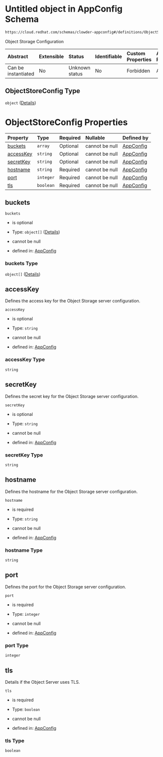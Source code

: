 # Untitled object in AppConfig Schema

```txt
https://cloud.redhat.com/schemas/clowder-appconfig#/definitions/ObjectStoreConfig
```

Object Storage Configuration

| Abstract            | Extensible | Status         | Identifiable | Custom Properties | Additional Properties | Access Restrictions | Defined In                                                   |
| :------------------ | :--------- | :------------- | :----------- | :---------------- | :-------------------- | :------------------ | :----------------------------------------------------------- |
| Can be instantiated | No         | Unknown status | No           | Forbidden         | Allowed               | none                | [schema.json*](../../out/schema.json "open original schema") |

## ObjectStoreConfig Type

`object` ([Details](schema-definitions-objectstoreconfig.md))

# ObjectStoreConfig Properties

| Property                | Type      | Required | Nullable       | Defined by                                                                                                                                                                         |
| :---------------------- | :-------- | :------- | :------------- | :--------------------------------------------------------------------------------------------------------------------------------------------------------------------------------- |
| [buckets](#buckets)     | `array`   | Optional | cannot be null | [AppConfig](schema-definitions-objectstoreconfig-properties-buckets.md "https://cloud.redhat.com/schemas/clowder-appconfig#/definitions/ObjectStoreConfig/properties/buckets")     |
| [accessKey](#accesskey) | `string`  | Optional | cannot be null | [AppConfig](schema-definitions-objectstoreconfig-properties-accesskey.md "https://cloud.redhat.com/schemas/clowder-appconfig#/definitions/ObjectStoreConfig/properties/accessKey") |
| [secretKey](#secretkey) | `string`  | Optional | cannot be null | [AppConfig](schema-definitions-objectstoreconfig-properties-secretkey.md "https://cloud.redhat.com/schemas/clowder-appconfig#/definitions/ObjectStoreConfig/properties/secretKey") |
| [hostname](#hostname)   | `string`  | Required | cannot be null | [AppConfig](schema-definitions-objectstoreconfig-properties-hostname.md "https://cloud.redhat.com/schemas/clowder-appconfig#/definitions/ObjectStoreConfig/properties/hostname")   |
| [port](#port)           | `integer` | Required | cannot be null | [AppConfig](schema-definitions-objectstoreconfig-properties-port.md "https://cloud.redhat.com/schemas/clowder-appconfig#/definitions/ObjectStoreConfig/properties/port")           |
| [tls](#tls)             | `boolean` | Required | cannot be null | [AppConfig](schema-definitions-objectstoreconfig-properties-tls.md "https://cloud.redhat.com/schemas/clowder-appconfig#/definitions/ObjectStoreConfig/properties/tls")             |

## buckets



`buckets`

*   is optional

*   Type: `object[]` ([Details](schema-definitions-objectstorebucket.md))

*   cannot be null

*   defined in: [AppConfig](schema-definitions-objectstoreconfig-properties-buckets.md "https://cloud.redhat.com/schemas/clowder-appconfig#/definitions/ObjectStoreConfig/properties/buckets")

### buckets Type

`object[]` ([Details](schema-definitions-objectstorebucket.md))

## accessKey

Defines the access key for the Object Storage server configuration.

`accessKey`

*   is optional

*   Type: `string`

*   cannot be null

*   defined in: [AppConfig](schema-definitions-objectstoreconfig-properties-accesskey.md "https://cloud.redhat.com/schemas/clowder-appconfig#/definitions/ObjectStoreConfig/properties/accessKey")

### accessKey Type

`string`

## secretKey

Defines the secret key for the Object Storage server configuration.

`secretKey`

*   is optional

*   Type: `string`

*   cannot be null

*   defined in: [AppConfig](schema-definitions-objectstoreconfig-properties-secretkey.md "https://cloud.redhat.com/schemas/clowder-appconfig#/definitions/ObjectStoreConfig/properties/secretKey")

### secretKey Type

`string`

## hostname

Defines the hostname for the Object Storage server configuration.

`hostname`

*   is required

*   Type: `string`

*   cannot be null

*   defined in: [AppConfig](schema-definitions-objectstoreconfig-properties-hostname.md "https://cloud.redhat.com/schemas/clowder-appconfig#/definitions/ObjectStoreConfig/properties/hostname")

### hostname Type

`string`

## port

Defines the port for the Object Storage server configuration.

`port`

*   is required

*   Type: `integer`

*   cannot be null

*   defined in: [AppConfig](schema-definitions-objectstoreconfig-properties-port.md "https://cloud.redhat.com/schemas/clowder-appconfig#/definitions/ObjectStoreConfig/properties/port")

### port Type

`integer`

## tls

Details if the Object Server uses TLS.

`tls`

*   is required

*   Type: `boolean`

*   cannot be null

*   defined in: [AppConfig](schema-definitions-objectstoreconfig-properties-tls.md "https://cloud.redhat.com/schemas/clowder-appconfig#/definitions/ObjectStoreConfig/properties/tls")

### tls Type

`boolean`
